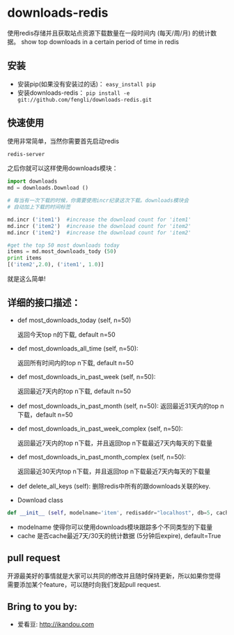 downloads-redis
===============

使用redis存储并且获取站点资源下载数量在一段时间内 (每天/周/月) 的统计数据。
show top downloads in a certain period of time in redis

安装
--------
* 安装pip(如果没有安装过的话)： `easy_install pip`
* 安装downloads-redis： `pip install -e git://github.com/fengli/downloads-redis.git` 

快速使用
--------

使用非常简单，当然你需要首先启动redis
```bash
redis-server
```

之后你就可以这样使用downloads模块：

```python
import downloads
md = downloads.Download ()

# 每当有一次下载的时候，你需要使用incr纪录这次下载。downloads模块会
# 自动加上下载的时间标签

md.incr ('item1')  #increase the download count for 'item1'
md.incr ('item2')  #increase the download count for 'item2'
md.incr ('item2')  #increase the download count for 'item2'

#get the top 50 most downloads today
items = md.most_downloads_tody (50)
print items
[('item2',2.0), ('item1', 1.0)]
```
就是这么简单!


详细的接口描述：
------------

* def most_downloads_today (self, n=50)

   返回今天top n的下载, default n=50

* def most_downloads_all_time (self, n=50):

   返回所有时间内的top n下载, default n=50

* def most_downloads_in_past_week (self, n=50):

   返回最近7天内的top n下载, default n=50

* def most_downloads_in_past_month (self, n=50):
   返回最近31天内的top n下载，default n=50

* def most_downloads_in_past_week_complex (self, n=50):

   返回最近7天内的top n下载，并且返回top n下载最近7天内每天的下载量

* def most_downloads_in_past_month_complex (self, n=50):

   返回最近30天内top n下载，并且返回top n下载最近7天内每天的下载量

* def delete_all_keys (self):
   删除redis中所有的跟downloads关联的key.

* Download class

```python
def __init__ (self, modelname='item', redisaddr="localhost", db=5, cache=True):

```

- modelname 使得你可以使用downloads模块跟踪多个不同类型的下载量
- cache 是否cache最近7天/30天的统计数据 (5分钟后expire), default=True

pull request
-----------------
开源最美好的事情就是大家可以共同的修改并且随时保持更新，所以如果你觉得
需要添加某个feature，可以随时向我们发起pull request.

Bring to you by:
--------------------

* 爱看豆: http://ikandou.com
